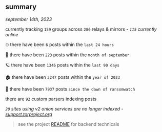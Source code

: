 
## summary
_september 14th, 2023_

currently tracking `159` groups across `286` relays & mirrors - _`115` currently online_

⏲ there have been `6` posts within the `last 24 hours`

🦈 there have been `223` posts within the `month of september`

🪐 there have been `1346` posts within the `last 90 days`

🏚 there have been `3247` posts within the `year of 2023`

🦕 there have been `7937` posts `since the dawn of ransomwatch`

there are `92` custom parsers indexing posts

_`20` sites using v2 onion services are no longer indexed - [support.torproject.org](https://support.torproject.org/onionservices/v2-deprecation/)_

> see the project [README](https://github.com/joshhighet/ransomwatch#ransomwatch--) for backend technicals
